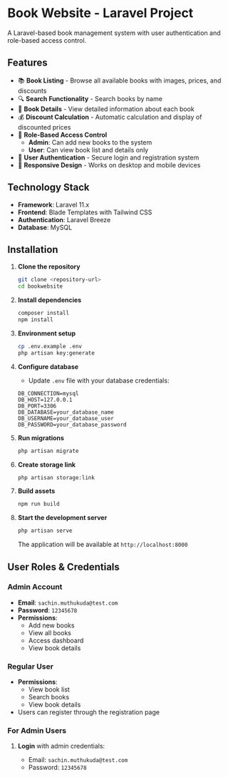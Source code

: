 # Book Website - Laravel Project

A Laravel-based book management system with user authentication and role-based access control.

## Features

-   📚 **Book Listing** - Browse all available books with images, prices, and discounts
-   🔍 **Search Functionality** - Search books by name
-   📖 **Book Details** - View detailed information about each book
-   💰 **Discount Calculation** - Automatic calculation and display of discounted prices
-   👥 **Role-Based Access Control**
    -   **Admin**: Can add new books to the system
    -   **User**: Can view book list and details only
-   🔐 **User Authentication** - Secure login and registration system
-   📱 **Responsive Design** - Works on desktop and mobile devices

## Technology Stack

-   **Framework**: Laravel 11.x
-   **Frontend**: Blade Templates with Tailwind CSS
-   **Authentication**: Laravel Breeze
-   **Database**: MySQL

## Installation

1. **Clone the repository**

    ```bash
    git clone <repository-url>
    cd bookwebsite
    ```

2. **Install dependencies**

    ```bash
    composer install
    npm install
    ```

3. **Environment setup**

    ```bash
    cp .env.example .env
    php artisan key:generate
    ```

4. **Configure database**

    - Update `.env` file with your database credentials:

    ```
    DB_CONNECTION=mysql
    DB_HOST=127.0.0.1
    DB_PORT=3306
    DB_DATABASE=your_database_name
    DB_USERNAME=your_database_user
    DB_PASSWORD=your_database_password
    ```

5. **Run migrations**

    ```bash
    php artisan migrate
    ```

6. **Create storage link**

    ```bash
    php artisan storage:link
    ```

7. **Build assets**

    ```bash
    npm run build
    ```

8. **Start the development server**

    ```bash
    php artisan serve
    ```

    The application will be available at `http://localhost:8000`

## User Roles & Credentials

### Admin Account

-   **Email**: `sachin.muthukuda@test.com`
-   **Password**: `12345678`
-   **Permissions**:
    -   Add new books
    -   View all books
    -   Access dashboard
    -   View book details

### Regular User

-   **Permissions**:
    -   View book list
    -   Search books
    -   View book details
-   Users can register through the registration page

### For Admin Users

1. **Login** with admin credentials:

    - Email: `sachin.muthukuda@test.com`
    - Password: `12345678`

 
